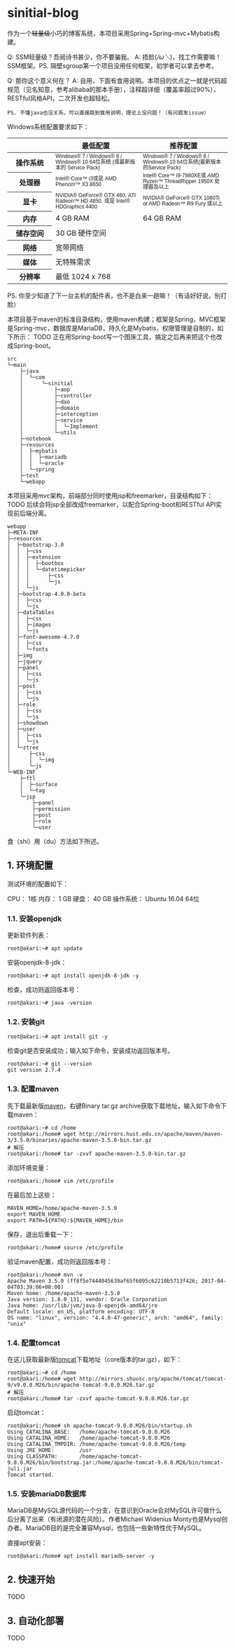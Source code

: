 # sinitial-blog

作为一个~~轻量级~~小巧的博客系统，本项目采用Spring+Spring-mvc+Mybatis构建。

Q: SSM轻量级？吾阅诗书甚少，你不要骗我。
A: 捂脸(*/ω＼*)，找工作需要嘛！SSM框架。PS. 隔壁sgroup第一个项目没用任何框架，初学者可以拿去参考。

Q: 那你这个意义何在？
A: 自用，下面有食用说明。本项目的优点之一就是代码超规范（见名知意，参考alibaba的那本手册），注释超详细（覆盖率超过90%），RESTful风格API，二次开发也超轻松。
```
PS. 不懂java也没关系，可以直接跳到食用说明，理论上没问题！（有问题发issue）
```
Windows系统配置要求如下：

<table>
	<thead>
		<tr>
			<th scope="row" style="width: 122.222px;"></th>
			<th scope="col" style="width: 244.444px;">最低配置</th>
			<th scope="col" style="width: 243.333px;">推荐配置</th>
		</tr>
	</thead>
	<tbody>
		<tr>
			<th scope="row">操作系统</th>
			<td>
			<div class="centered"><span lang="EN-US" style="font-size: 9pt; line-height: 107%; font-family: Arial, sans-serif;">Windows® 7 / Windows® 8 / Windows® 10 64位系统 (或最新版本的 Service Pack)</span></div>
			</td>
			<td>
			<div class="centered"><span lang="EN-US" style="font-size: 9pt; line-height: 107%; font-family: Arial, sans-serif;">Windows® 7 / Windows® 8 / Windows® 10 64位系统(最新版本的Service Pack)</span></div>
			</td>
		</tr>
		<tr>
			<th scope="row">
			<div class="centered">处理器</div>
			</th>
			<td>
			<div class="centered"><span lang="EN-US" style="font-size: 9pt; line-height: 107%; font-family: Arial, sans-serif;">Intel® Core™ i3或是 AMD Phenom™ X3 8650</span></div>
			</td>
			<td>
			<div class="centered"><span lang="EN-US" style="font-size: 9pt; line-height: 107%; font-family: Arial, sans-serif;">Intel® Core™ i9-7980XE或 AMD Ryzen™ ThreadRipper 1950X 处理器及以上</span></div>
			</td>
		</tr>
		<tr>
			<th scope="row">
			<div class="centered">显卡</div>
			</th>
			<td>
			<div class="centered"><span lang="EN-US" style="font-size: 9pt; line-height: 107%; font-family: Arial, sans-serif;">NVIDIA® GeForce® GTX 460,&nbsp;ATI Radeon™ HD 4850, 或是 Intel® HDGraphics 4400</span></div>
			</td>
			<td>
			<div class="centered"><span lang="EN-US" style="font-size: 9pt; line-height: 107%; font-family: Arial, sans-serif;">NVIDIA® GeForce® GTX 1080Ti or AMD Radeon™ R9 Fury 或以上</span></div>
			</td>
		</tr>
		<tr>
			<th scope="row">
			<div class="centered">内存</div>
			</th>
			<td>
			<div class="centered">4 GB RAM</div>
			</td>
			<td>
			<div class="centered">64 GB RAM</div>
			</td>
		</tr>
		<tr>
			<th scope="row">
			<div class="centered">储存空间</div>
			</th>
			<td colspan="2" rowspan="1">
			<div class="centered">30 GB 硬件空间</div>
			</td>
		</tr>
		<tr>
			<th scope="row">
			<div class="centered">网络</div>
			</th>
			<td colspan="2" rowspan="1">
			<div class="centered">宽带网络</div>
			</td>
		</tr>
		<tr>
			<th scope="row">
			<div class="centered">媒体</div>
			</th>
			<td colspan="2" rowspan="1">
			<div class="centered">无特殊需求</div>
			</td>
		</tr>
		<tr>
			<th scope="row">
			<div class="centered">分辨率</div>
			</th>
			<td colspan="2" rowspan="1">
			<div class="centered">最低 1024 x 768</div>
			</td>
		</tr>
	</tbody>
</table>

PS. 你至少知道了下一台主机的配件表，也不是白来一趟嘛！（有话好好说，别打脸）

本项目基于maven的标准目录结构，使用maven构建；框架是Spring，MVC框架是Spring-mvc，数据库是MariaDB，持久化是Mybatis，权限管理是自制的，如下所示：
TODO 正在用Spring-boot写一个图床工具，搞定之后再来把这个也改成Spring-boot。

```shell=
src
└─main
    ├─java
    │  └─com
    │      └─sinitial
    │          ├─aop
    │          ├─controller
    │          ├─dao
    │          ├─domain
    │          ├─interception
    │          ├─service
    │          │  └─Implement
    │          └─utils
    ├─notebook
    ├─resources
    │  ├─mybatis
    │  │  ├─mariadb
    │  │  └─oracle
    │  └─spring
    ├─test
    └─webapp
```

本项目采用mvc架构，前端部分同时使用jsp和freemarker，目录结构如下：
TODO 后续会将jsp全部改成freemarker，以配合Spring-boot和RESTful API实现前后端分离。

```shell=
webapp
├─META-INF
├─resources
│  ├─bootstrap-3.0
│  │  ├─css
│  │  ├─extension
│  │  │  ├─bootbox
│  │  │  └─datetimepicker
│  │  │      ├─css
│  │  │      └─js
│  │  └─js
│  ├─bootstrap-4.0.0-beta
│  │  ├─css
│  │  └─js
│  ├─dataTables
│  │  ├─css
│  │  ├─images
│  │  └─js
│  ├─font-awesome-4.7.0
│  │  ├─css
│  │  └─fonts
│  ├─img
│  ├─jquery
│  ├─panel
│  │  ├─css
│  │  └─js
│  ├─post
│  │  ├─css
│  │  └─js
│  ├─role
│  │  ├─css
│  │  └─js
│  ├─showdown
│  ├─user
│  │  ├─css
│  │  └─js
│  └─ztree
│      ├─css
│      │  └─img
│      └─js
└─WEB-INF
    ├─ftl
    │  ├─surface
    │  └─tag
    └─jsp
        ├─panel
        ├─permission
        ├─post
        ├─role
        └─user
```

食（shi）用（du）方法如下所述。

## 1. 环境配置

测试环境的配置如下：

CPU： 1核
内存： 1 GB
硬盘： 40 GB
操作系统： Ubuntu 16.04 64位

### 1.1. 安装openjdk

更新软件列表：

```shell=
root@akari:~# apt update
```

安装openjdk-8-jdk：

```shell=
root@akari:~# apt install openjdk-8-jdk -y
```

检查，成功则返回版本号：

```shell=
root@akari:~# java -version
```

### 1.2. 安装git

```shell=
root@akari:~# apt install git -y
```

检查git是否安装成功；输入如下命令，安装成功返回版本号。

```shell=
root@akari:~# git --version
git version 2.7.4
```

### 1.3. 配置maven

先下载最新版[maven](https://maven.apache.org/download.cgi)，右键Binary tar.gz archive获取下载地址，输入如下命令下载maven：

```shell=
root@akari:~# cd /home
root@akari:/home# wget http://mirrors.hust.edu.cn/apache/maven/maven-3/3.5.0/binaries/apache-maven-3.5.0-bin.tar.gz
# 解压
root@akari:/home# tar -zxvf apache-maven-3.5.0-bin.tar.gz
```

添加环境变量：

```shell=
root@akari:/home# vim /etc/profile
```

在最后加上这些：

```shell=
MAVEN_HOME=/home/apache-maven-3.5.0
export MAVEN_HOME
export PATH=${PATH}:${MAVEN_HOME}/bin
```

保存，退出后重载一下：

```shell=
root@akari:/home# source /etc/profile
```

验证maven配置，成功则返回版本号：

```shell=
root@akari:/home# mvn -v
Apache Maven 3.5.0 (ff8f5e7444045639af65f6095c62210b5713f426; 2017-04-04T03:39:06+08:00)
Maven home: /home/apache-maven-3.5.0
Java version: 1.8.0_131, vendor: Oracle Corporation
Java home: /usr/lib/jvm/java-8-openjdk-amd64/jre
Default locale: en_US, platform encoding: UTF-8
OS name: "linux", version: "4.4.0-47-generic", arch: "amd64", family: "unix"
```

### 1.4. 配置tomcat

在这儿获取最新版[tomcat](http://tomcat.apache.org/download-90.cgi)下载地址（core版本的tar.gz），如下：

```shell=
root@akari:~# cd /home
root@akari:/home# wget http://mirrors.shuosc.org/apache/tomcat/tomcat-9/v9.0.0.M26/bin/apache-tomcat-9.0.0.M26.tar.gz
# 解压
root@akari:/home# tar -zxvf apache-tomcat-9.0.0.M26.tar.gz
```

启动tomcat：

```shell=
root@akari:/home# sh apache-tomcat-9.0.0.M26/bin/startup.sh
Using CATALINA_BASE:   /home/apache-tomcat-9.0.0.M26
Using CATALINA_HOME:   /home/apache-tomcat-9.0.0.M26
Using CATALINA_TMPDIR: /home/apache-tomcat-9.0.0.M26/temp
Using JRE_HOME:        /usr
Using CLASSPATH:       /home/apache-tomcat-9.0.0.M26/bin/bootstrap.jar:/home/apache-tomcat-9.0.0.M26/bin/tomcat-juli.jar
Tomcat started.
```
### 1.5. 安装mariaDB数据库

MariaDB是MySQL源代码的一个分支，在意识到Oracle会对MySQL许可做什么后分离了出来（有闭源的潜在风险）。作者Michael Widenius Monty也是Mysql创办者。MariaDB目的是完全兼容Mysql，也包括一些新特性优于MySQL。

直接apt安装：

```shell=
root@akari:/home# apt install mariadb-server -y
```

## 2. 快速开始
TODO

## 3. 自动化部署
TODO
